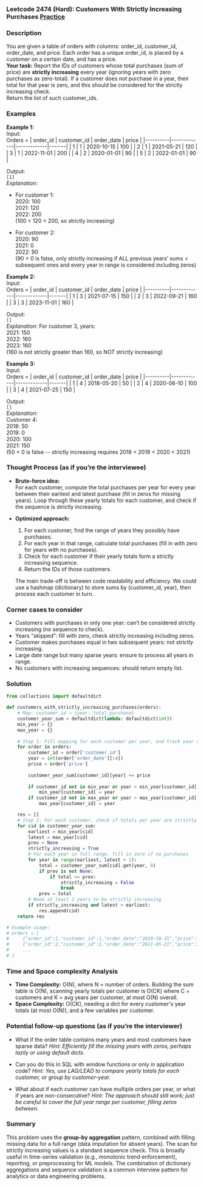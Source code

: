 ### Leetcode 2474 (Hard): Customers With Strictly Increasing Purchases [Practice](https://leetcode.com/problems/customers-with-strictly-increasing-purchases)

### Description  
You are given a table of orders with columns: order_id, customer_id, order_date, and price. Each order has a unique order_id, is placed by a customer on a certain date, and has a price.  
**Your task:** Report the IDs of customers whose total purchases (sum of price) are **strictly increasing** every year (ignoring years with zero purchases as zero-total). If a customer does not purchase in a year, their total for that year is zero, and this should be considered for the strictly increasing check.  
Return the list of such customer_ids.

### Examples  

**Example 1:**  
Input:  
Orders =
| order_id | customer_id | order_date  | price |
|----------|-------------|-------------|-------|
| 1        | 1           | 2020-10-15  | 100   |
| 2        | 1           | 2021-05-21  | 120   |
| 3        | 1           | 2022-11-01  | 200   |
| 4        | 2           | 2020-01-01  | 90    |
| 5        | 2           | 2022-01-01  | 90    |

Output:  
`[1]`  
*Explanation:*
- For customer 1:  
  2020: 100  
  2021: 120  
  2022: 200  
  (100 < 120 < 200, so strictly increasing)

- For customer 2:  
  2020: 90  
  2021: 0  
  2022: 90  
  (90 < 0 is false, only strictly increasing if ALL previous years’ sums < subsequent ones and every year in range is considered including zeros)

**Example 2:**  
Input:  
Orders =
| order_id | customer_id | order_date  | price |
|----------|-------------|-------------|-------|
| 1        | 3           | 2021-07-15  | 150   |
| 2        | 3           | 2022-09-21  | 160   |
| 3        | 3           | 2023-11-01  | 160   |

Output:  
`[]`  
*Explanation:* For customer 3, years:  
2021: 150  
2022: 160  
2023: 160  
(160 is not strictly greater than 160, so NOT strictly increasing)

**Example 3:**  
Input:  
Orders =
| order_id | customer_id | order_date  | price |
|----------|-------------|-------------|-------|
| 1        | 4           | 2018-05-20  | 50    |
| 2        | 4           | 2020-06-10  | 100   |
| 3        | 4           | 2021-07-25  | 150   |

Output:  
`[]`  
*Explanation:*  
Customer 4:  
2018: 50  
2019: 0  
2020: 100  
2021: 150  
(50 < 0 is false -- strictly increasing requires 2018 < 2019 < 2020 < 2021)

### Thought Process (as if you’re the interviewee)  
- **Brute-force idea:**  
  For each customer, compute the total purchases per year for every year between their earliest and latest purchase (fill in zeros for missing years). Loop through these yearly totals for each customer, and check if the sequence is strictly increasing.

- **Optimized approach:**  
  1. For each customer, find the range of years they possibly have purchases.
  2. For each year in that range, calculate total purchases (fill in with zero for years with no purchases).
  3. Check for each customer if their yearly totals form a strictly increasing sequence.
  4. Return the IDs of those customers.

  The main trade-off is between code readability and efficiency. We could use a hashmap (dictionary) to store sums by (customer_id, year), then process each customer in turn.

### Corner cases to consider  
- Customers with purchases in only one year: can't be considered strictly increasing (no sequence to check).
- Years "skipped": fill with zero, check strictly increasing including zeros.
- Customer makes purchases equal in two subsequent years: not strictly increasing.
- Large date range but many sparse years: ensure to process all years in range.
- No customers with increasing sequences: should return empty list.

### Solution

```python
from collections import defaultdict

def customers_with_strictly_increasing_purchases(orders):
    # Map: customer_id → {year: total_purchase}
    customer_year_sum = defaultdict(lambda: defaultdict(int))
    min_year = {}
    max_year = {}
    
    # Step 1: Fill mapping for each customer per year, and track year range for each customer
    for order in orders:
        customer_id = order['customer_id']
        year = int(order['order_date'][:4])
        price = order['price']
        
        customer_year_sum[customer_id][year] += price
        
        if customer_id not in min_year or year < min_year[customer_id]:
            min_year[customer_id] = year
        if customer_id not in max_year or year > max_year[customer_id]:
            max_year[customer_id] = year

    res = []
    # Step 2: For each customer, check if totals per year are strictly increasing
    for cid in customer_year_sum:
        earliest = min_year[cid]
        latest = max_year[cid]
        prev = None
        strictly_increasing = True
        # For each year in full range, fill in zero if no purchases
        for year in range(earliest, latest + 1):
            total = customer_year_sum[cid].get(year, 0)
            if prev is not None:
                if total <= prev:
                    strictly_increasing = False
                    break
            prev = total
        # Need at least 2 years to be strictly increasing
        if strictly_increasing and latest > earliest:
            res.append(cid)
    return res

# Example usage:
# orders = [
#     {"order_id":1,"customer_id":1,"order_date":"2020-10-15","price":100},
#     {"order_id":2,"customer_id":1,"order_date":"2021-05-21","price":120},
#     ...
# ]
```

### Time and Space complexity Analysis  

- **Time Complexity:** O(N), where N = number of orders. Building the sum table is O(N), scanning yearly totals per customer is O(CK) where C = customers and K = avg years per customer, at most O(N) overall.
- **Space Complexity:** O(CK), needing a dict for every customer's year totals (at most O(N)), and a few variables per customer.

### Potential follow-up questions (as if you’re the interviewer)  

- What if the order table contains many years and most customers have sparse data?
  *Hint: Efficiently fill the missing years with zeros, perhaps lazily or using default dicts.*

- Can you do this in SQL with window functions or only in application code?
  *Hint: Yes, use LAG/LEAD to compare yearly totals for each customer, or group by customer-year.*

- What about if each customer can have multiple orders per year, or what if years are non-consecutive?
  *Hint: The approach should still work; just be careful to cover the full year range per customer, filling zeros between.*

### Summary
This problem uses the **group-by aggregation** pattern, combined with filling missing data for a full range (data imputation for absent years). The scan for strictly increasing values is a standard sequence check. This is broadly useful in time-series validation (e.g., monotonic trend enforcement), reporting, or preprocessing for ML models. The combination of dictionary aggregations and sequence validation is a common interview pattern for analytics or data engineering problems.